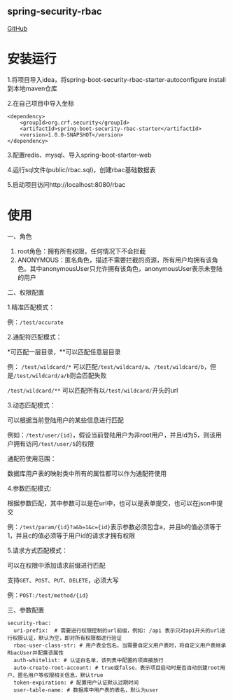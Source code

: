 ## spring-security-rbac

[GitHub](https://github.com/churunfa/spring-security-rbac.git)

# 安装运行
1.将项目导入idea，将spring-boot-security-rbac-starter-autoconfigure install到本地maven仓库

2.在自己项目中导入坐标
```
<dependency>
    <groupId>org.crf.security</groupId>
    <artifactId>spring-boot-security-rbac-starter</artifactId>
    <version>1.0.0-SNAPSHOT</version>
</dependency>
```
3.配置redis、mysql、导入spring-boot-starter-web

4.运行sql文件(public/rbac.sql)，创建rbac基础数据表

5.启动项目访问http://localhost:8080/rbac


# 使用

一、角色
1. root角色：拥有所有权限，任何情况下不会拦截
2. ANONYMOUS：匿名角色，描述不需要拦截的资源，所有用户均拥有该角色。其中anonymousUser只允许拥有该角色，anonymousUser表示未登陆的用户

二、权限配置

1.精准匹配模式：

例：```/test/accurate```

2.通配符匹配模式：

*可匹配一层目录，**可以匹配任意层目录

例：
```/test/wildcard/*``` 可以匹配```/test/wildcard/a```、```/test/wildcard/b```，但是```/test/wildcard/a/b```则会匹配失败

```/test/wildcard/**``` 可以匹配所有以```/test/wildcard/```开头的url

3.动态匹配模式：

可以根据当前登陆用户的某些信息进行匹配

例如：```/test/user/{id}```，假设当前登陆用户为非root用户，并且id为5，则该用户拥有访问```/test/user/5```的权限

通配符使用范围：

数据库用户表的映射类中所有的属性都可以作为通配符使用

4.参数匹配模式:

根据参数匹配，其中参数可以是在url中，也可以是表单提交，也可以在json中提交

例：```/test/param/{id}?a&b=1&c={id}```表示参数必须包含a，并且b的值必须等于1，并且c的值必须等于用户id的请求才拥有权限

5.请求方式匹配模式：

可以在权限中添加请求前缀进行匹配

支持```GET```、```POST```、```PUT```、```DELETE```，必须大写

例：```POST:/test/method/{id}```

三、参数配置
```
security-rbac:
  uri-prefix:  # 需要进行权限控制的url前缀，例如: /api 表示只对api开头的url进行权限认证，默认为空，即对所有权限都进行验证
  rbac-user-class-str: # 用户表全包名，当需要自定义用户表时，将自定义用户表继承RbacUser并配置该属性
  auth-whitelist: # 认证白名单，该列表中配置的项直接放行
  auto-create-root-account: # true或false，表示项目启动时是否自动创建root用户、匿名用户等权限相关信息，默认true
  token-expiration: # 配置用户认证默认过期时间
  user-table-name: # 数据库中用户表的表名，默认为user
```

